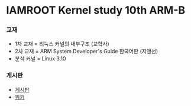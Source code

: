IAMROOT Kernel study 10th ARM-B
===============================
### 교재
  * 1차 교재 = 리눅스 커널의 내부구조 (교학사)
  * 2차 교재 = ARM System Developer's Guide 한국어판 (지앤선)
  * 분석 커널 = Linux 3.10

### 게시판
  * [게시판](http://www.iamroot.org/xe/Kernel_10_ARM)
  * [위키](http://iamroot.org/wiki/doku.php?id=스터디:kernel_스터디_10차_arm_b)
